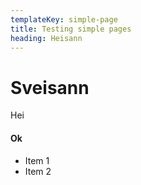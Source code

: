 ```yaml
---
templateKey: simple-page
title: Testing simple pages
heading: Heisann
---
```

# Sveisann

Hei

#### Ok

* Item 1
* Item 2

